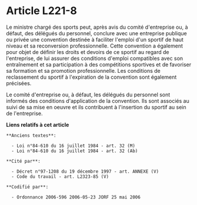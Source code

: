 # Article L221-8

Le ministre chargé des sports peut, après avis du comité d'entreprise ou, à défaut, des délégués du personnel, conclure avec
une entreprise publique ou privée une convention destinée à faciliter l'emploi d'un sportif de haut niveau et sa reconversion
professionnelle. Cette convention a également pour objet de définir les droits et devoirs de ce sportif au regard de
l'entreprise, de lui assurer des conditions d'emploi compatibles avec son entraînement et sa participation à des compétitions
sportives et de favoriser sa formation et sa promotion professionnelle. Les conditions de reclassement du sportif à
l'expiration de la convention sont également précisées.

Le comité d'entreprise ou, à défaut, les délégués du personnel sont informés des conditions d'application de la convention.
Ils sont associés au suivi de sa mise en oeuvre et ils contribuent à l'insertion du sportif au sein de l'entreprise.

**Liens relatifs à cet article**

	**Anciens textes**:

	  - Loi n°84-610 du 16 juillet 1984 - art. 32 (M)
	  - Loi n°84-610 du 16 juillet 1984 - art. 32 (Ab)

	**Cité par**:

	  - Décret n°97-1208 du 19 décembre 1997 - art. ANNEXE (V)
	  - Code du travail - art. L2323-85 (V)

	**Codifié par**:

	  - Ordonnance 2006-596 2006-05-23 JORF 25 mai 2006
